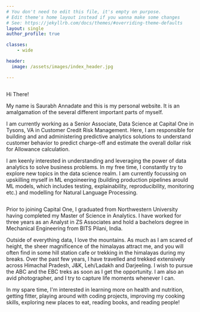 ```yaml
---
# You don't need to edit this file, it's empty on purpose.
# Edit theme's home layout instead if you wanna make some changes
# See: https://jekyllrb.com/docs/themes/#overriding-theme-defaults
layout: single
author_profile: true

classes:
    - wide

header:
  image: /assets/images/index_header.jpg

---
```


<figure style="width: 300px" class="align-right">
  <img src="{{ site.url }}{{ site.baseurl }}/assets/images/Index_1.jpg" alt="">
</figure> 

Hi There! 

My name is Saurabh Annadate and this is my personal website. It is an amalgamation of the several different important parts of myself. 

I am currently working as a Senior Associate, Data Science at Capital One in Tysons, VA in Customer Credit Risk Management. Here, I am responsible for building and and administering predictive analytics solutions to understand customer behavior to predict charge-off and estimate the overall dollar risk for Allowance calculation.  

I am keenly interested in understanding and leveraging the power of data analytics to solve business problems. In my free time, I constantly try to explore new topics in the data science realm. I am currently focussing on upskilling myself in ML engoineering (building production pipelines arould ML models, which includes testing, explainability, reproducibility, monitoring etc.) and modelling for Natural Language Processing.

<figure style="width: 300px" class="align-left">
  <img src="{{ site.url }}{{ site.baseurl }}/assets/images/sandakphu.jpg" alt="">
</figure> 

Prior to joining Capital One, I graduated from Northwestern University having completed my Master of Science in Analytics. I have worked for three years as an Analyst in ZS Associates and hold a bachelors degree in Mechanical Engineering from BITS Pilani, India.

Outside of everything data, I love the mountains. As much as I am scared of height, the sheer magnificence of the himalayas attract me, and you will often find in some hill station cafe or trekking in the himalayas during my breaks. Over the past few years, I have travelled and trekked extensively across Himachal Pradesh, J&K, Leh/Ladakh and Darjeeling. I wish to pursue the ABC and the EBC treks as soon as I get the opportunity. I am also an avid photographer, and I try to capture life moments whenever I can.

In my spare time, I'm interested in learning more on health and nutrition, getting fitter, playing around with coding projects, improving my cooking skills, exploring new places to eat, reading books, and reading people!